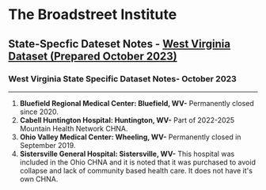# The Broadstreet Institute

## State-Specfic Dateset Notes - [West Virginia Dataset (Prepared October 2023)](https://github.com/BroadStreet-Health/Community-Health-Needs-Assessments)

### West Virginia State Specific Dataset Notes- October 2023

---

1. <strong> Bluefield Regional Medical Center: Bluefield, WV-</strong> Permanently closed since 2020.
1. <strong> Cabell Huntington Hospital: Huntington, WV-</strong> Part of 2022-2025 Mountain Health Network CHNA.
1. <strong> Ohio Valley Medical Center: Wheeling, WV-</strong> Permanently closed in September 2019.
1. <strong> Sistersville General Hospital: Sistersville, WV-</strong> This hospital was included in the Ohio CHNA and it is noted that it was purchased to avoid collapse and lack of community based health care. It does not have it's own CHNA.
